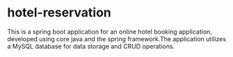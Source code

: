 # hotel-reservation
This is a spring boot application for an online hotel booking application, developed using core java and the spring framework.The application utilizes a MySQL database for data storage and CRUD operations.
